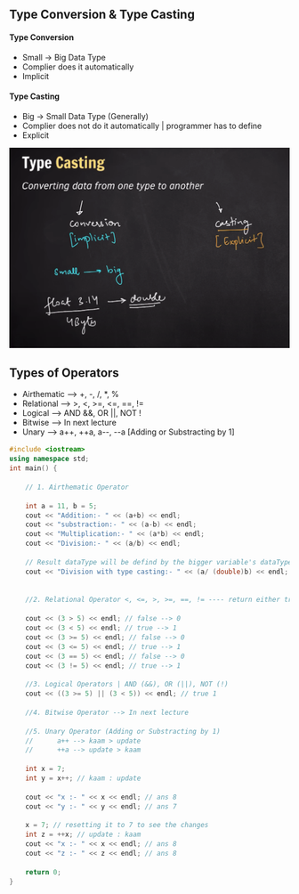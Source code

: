 ## Type Conversion & Type Casting

#### Type Conversion

- Small -> Big Data Type
- Complier does it automatically
- Implicit

#### Type Casting

- Big -> Small Data Type (Generally)
- Complier does not do it automatically | programmer has to define
- Explicit

![alt text](image.png)

## Types of Operators

- Airthematic --> +, -, /, \*, %
- Relational --> >, <, >=, <=, ==, !=
- Logical --> AND &&, OR ||, NOT !
- Bitwise --> In next lecture
- Unary --> a++, ++a, a--, --a [Adding or Substracting by 1]

```c++
#include <iostream>
using namespace std;
int main() {

    // 1. Airthematic Operator

    int a = 11, b = 5;
    cout << "Addition:- " << (a+b) << endl;
    cout << "substraction:- " << (a-b) << endl;
    cout << "Multiplication:- " << (a*b) << endl;
    cout << "Division:- " << (a/b) << endl;

    // Result dataType will be defind by the bigger variable's dataType (Either in numerator or denominator)
    cout << "Division with type casting:- " << (a/ (double)b) << endl;


    //2. Relational Operator <, <=, >, >=, ==, != ---- return either true(1) or false(0)

    cout << (3 > 5) << endl; // false --> 0
    cout << (3 < 5) << endl; // true --> 1
    cout << (3 >= 5) << endl; // false --> 0
    cout << (3 <= 5) << endl; // true --> 1
    cout << (3 == 5) << endl; // false --> 0
    cout << (3 != 5) << endl; // true --> 1

    //3. Logical Operators | AND (&&), OR (||), NOT (!)
    cout << ((3 >= 5) || (3 < 5)) << endl; // true 1

    //4. Bitwise Operator --> In next lecture

    //5. Unary Operator (Adding or Substracting by 1)
    //      a++ --> kaam > update
    //      ++a --> update > kaam

    int x = 7;
    int y = x++; // kaam : update

    cout << "x :- " << x << endl; // ans 8
    cout << "y :- " << y << endl; // ans 7

    x = 7; // resetting it to 7 to see the changes
    int z = ++x; // update : kaam
    cout << "x :- " << x << endl; // ans 8
    cout << "z :- " << z << endl; // ans 8

    return 0;
}

```
